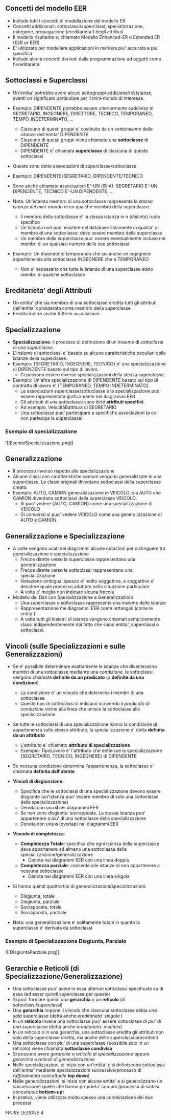 ## Concetti del modello EER
- Include tutti i concetti di modellazione del modello ER
- Concetti addizionali: sottoclassi/superclassi, specializzazione, categorie, propagazione (ereditarieta') degli attributi
- Il modello risultante e; chiamato Modello Enhanced-ER o Extended ER (E2R or EER)
- E' utilizzato per modellare applicazioni in maniera piu' accurata e piu' specifica
- Include alcuni concetti derivati dalla programmazione ad oggetti come l'ereditarieta'

## Sottoclassi e Superclassi
- Un'entita' potrebbe avere alcuni sottogruppi addizionali di istanze, aventi un significato particolare per il mini-mondo di interesse.
- Esempio: DIPENDENTE potrebbe essere ulteriormente suddiviso in SEGRETARIO, INGEGNERE, DIRETTORE, TECNICO, TEMPORANEO, TEMPO_INDETERMINATO, ...
	- Ciascuno di questi gruppi e' costituito da un *sottoinsieme* delle *istanze* dell'entita' DIPENDENTE
	- Ciascuno di questi gruppi viene chiamato una **sottoclasse** di DIPENDENTE
	- DIPENDENTE e' chiamata **superclasse** di ciascuna di queste sottoclassi
- Queste sono dette associazioni di superclasse/sottoclasse
- Esempio: DIPENDENTE/SEGRETARIO, DIPENDENTE/TECNICO

- Sono anche chiamate associazioni E'-UN (IS-A): SEGRETARIO E'-UN DIPENDENTE, TECNICO E'-UN DIPENDENTE, ...
- Nota: Un'istanza membro di una sottoclasse rappresenta la *stessa istanza del mini-mondo* di un qualche membro della superclasse.
	- Il membro della sottoclasse e' la stessa istanza in n (distinto) ruolo specifico
	- Un'istanza non puo' esistere nel database solamente in qualita' di membro di una sottoclasse; deve essere membro della superclasse
	- Un membro della superclasse puo' essere eventualmente incluso nei membri di un qualsiasi numero delle sue sottoclassi
- Esempio: Un dipendente temporaneo che sia anche un ingegnere appartiene sia alla sottoclasse INGEGNERE che a TEMPORANEO
	- Non e' necessario che tutte le istanze di una superclasse siano membri di qualche sottoclasse

## Ereditarieta' degli Attributi
- Un entita' che sia membro di una sottoclasse eredita tutti gli attributi dell'entita' considerata come membro della superclasse.
- Eredita inoltre anche tutte le associazioni.

## Specializzazione
- **Specializzazione**: il processo di definizione di un *insieme* di *sottoclassi* di una *superclasse*.
- L'insieme di sottoclassi e' basato su alcune caratteristiche peculiari delle istanze della superclasse.
- Esempio: {SEGRETARIO, INGEGNERE, TECNICO} e' una specializzazione di DIPENDENTE basato sul tipo di lavoro.
	- Ci possono essere diverse specializzazioni della stessa superclasse.
- Esempio: Un'altra specializzazione di DIPENDENTE basato sul tipo di contratto di lavoro e' {TEMPORANEO, TEMPO INDETERMINATO}.
	- Le associazioni superclasse/sottoclasse e la specializzazione puo' essere rappresentata graficamente nei diagrammi EER
	- Gli attributi di una sottoclasse sono detti **attributi specifici**.
	- Ad esempio, VelocitàBattitura di SEGRETARIO
	- Una sottoclasse puo' partecipare a specifiche associazioni (a cui non partecipa la superclasse)

### Esempio di specializzazione
![[EsemioSpecializzazione.png]]

## Generalizzazione
- Il processo inverso rispetto alla specializzazione
- Alcune classi con caratteristiche comuni vengono generalizzate in una superclasse. Le classi originali diventano sottoclassi della superclasse creata.
- Esempio: AUTO, CAMION generalizzazione in VEICOLO; sia AUTO che CAMION diventano sottoclassi della superclasse VEICOLO.
	- Si puo' vedere {AUTO, CAMION} come una specializzazione di VEICOLO
	- Di converso si puo' vedere VEICOLO come una generalizzazione di AUTO e CAMION.

## Generalizzazione e Specializzazione
- A volte vengono usati nei diagrammi alcune notazioni per distinguere tra generalizzazione e specializzazione
	- Frecce dirette verso la superclasse rappresentano una generalizzazione
	- Frecce dirette verso le sottoclassi rappresentano una specializzazione
	- Notazione ambigua: spesso e' molto soggettiva, e soggettivo e' decidere quale processo adottare nella situazione particolare
	- A volte e' meglio non indicare alcuna freccia
- Modello dei Dati con Specializzazione e Generalizzazioni
	- Una superclasse o sottoclasse rappresenta una insieme delle istanze
	- Rappresentazione nei diagrammi EER come rettangoli (come le entita')
	- A volte tutti gli insiemi di istanze vengono chiamati semplicemente classi indipendentemente dal fatto che siano entita', superclassi o sottoclassi.

## Vincoli (sulle Specializzazioni e sulle Generalizzazioni)
- Se e' possibile determinare esattamente le istanze che diventeranno membri di una sottoclasse mediante una *condizione*, le sottoclassi vengono chiamate **definite da un predicato** (o **definite da una condizione**)
	- La condizione e' un vincolo che determina i membri di una sottoclasse 
	- Questo tipo di sottoclassi si indicano scrivendo il *predicato di condizione* vicino alla linea che unisce la sottoclasse alla specializzazione
- Se tutte le sottoclassi di una specializzazione hanno la condizione di appartenenza sullo stesso attributo, la specializzazione e' detta **definita da un attributo**
	- L'attributo e' chiamato **attributo di specializzazione**
	- Esempio: TipoLavoro e' l'attributo che definisce la specializzazione {SEGRETARIO, TECNICO, INGEGNERE} di DIPENDENTE
- Se nessuna condizione determina l'appartenenza, la sottoclasse e' chiamata **definita dall'utente**

- **Vincoli di disgiunzione**:
	- Specifica che le sottoclassi di una specializzazione devono essere disgiunte (un'istanza puo' essere membro di solo una sottoclasse della specializzazione)
	- Denota con una **d** nei diagrammi EER
	- Se non sono disgiunte: sovrapposte. La stessa istanza puo' appartenere a piu' di una sottoclasse della specializzazione
	- Denota con una **o** (overlap) nei diagrammi EER
- **Vincolo di completezza**:
	- **Completezza Totale**: specifica che ogni istanza della superclasse deve appartenere ad almeno una sottoclasse della specializzazione/generalizzazione
		- Denota nei diagrammi EER con una linea doppia
	- **Completezza parziale**: consente alle istanze di non appartenere a nessuna sottoclasse
		- Denota nei diagrammi EER con una linea singola

- Si hanno quindi quattro tipi di generalizzazioni/specializzazioni:
	- Disgiunta, totale
	- Disgiunta, parziale
	- Sovrapposta, totale
	- Sovrapposta, parziale
- Nota: una generalizzazione e' solitamente totale in quanto la superclasse e' derivata da sottoclassi

### Esempio di Specializzazione Disgiunta, Parziale
![[DisgiuntaParziale.png]]

## Gerarchie e Reticoli (di Specializzazione/Generalizzazione)
- Una sottoclasse puo' avere in essa ulteriori sottoclassi specificate su di essa (ed esser quindi superclasse per queste)
- Si puo' formare quindi una **gerarchia** o un **reticolo** (di sottoclassi/superclassi)
- Una **gerarchia** impone il *vincolo* che ciascuna sottoclasse abbia *una sola* superclasse (detta anche *ereditarieta' singola* )
- In un **reticolo** invece una sottoclasse puo' essere sottoclasse *di piu' di una* superclasse (detta anche *ereditarieta' multipla*)
- In un reticolo o in una gerarchia, una sottoclasse eredita gli attributi non solo della superclasse diretta, ma anche delle superclassi precedenti
- Una sottoclasse con piu' di una superclasse (possibile solo in un reticolo) viene chiamata **sottoclasse condivisa**
- Si possono avere *gerarchie* o *reticolo di specializzazione* oppure *gerarchie* o *reticoli di generalizzazione*
- Nelle specializzazioni, si inizia con un'entita' e si definiscono sottoclassi dell'entita' mediante specializzazioni successive(processo di *raffinamento concettuale* **top down**)
- Nelle generalizzazioni, si inizia con alcune entita' e si generalizzano (in successione) quelle che hanno proprieta' comuni (processo di *sintesi concettuale* **bottom-up**)
- In pratica, viene utilizzata molto spesso una combinazione dei due processi


FINIRE LEZIONE 4